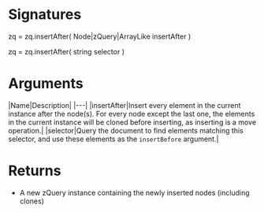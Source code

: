 <!-- start reference -->

# Signatures

zq = zq.insertAfter( Node|zQuery|ArrayLike insertAfter )

zq = zq.insertAfter( string selector )

# Arguments

|Name|Description|
|---|
|insertAfter|Insert every element in the current instance after the node(s). For every node except the last one, the elements in the current instance will be cloned before inserting, as inserting is a move operation.|
|selector|Query the document to find elements matching this selector, and use these elements as the `insertBefore` argument.|

# Returns

- A new zQuery instance containing the newly inserted nodes (including clones)

<!-- end reference -->
